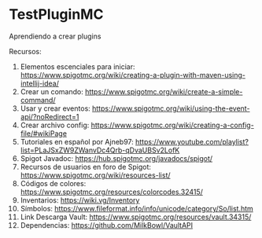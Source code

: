# TestPluginMC
Aprendiendo a crear plugins

Recursos:

1. Elementos escenciales para iniciar: https://www.spigotmc.org/wiki/creating-a-plugin-with-maven-using-intellij-idea/
2. Crear un comando: https://www.spigotmc.org/wiki/create-a-simple-command/
3. Usar y crear eventos: https://www.spigotmc.org/wiki/using-the-event-api/?noRedirect=1
4. Crear archivo config: https://www.spigotmc.org/wiki/creating-a-config-file/#wikiPage
5. Tutoriales en español por Ajneb97: https://www.youtube.com/playlist?list=PLaJSxZW9ZWanvDc4Qrb-qDvaUBSv2LofK
6. Spigot Javadoc: https://hub.spigotmc.org/javadocs/spigot/
7. Recursos de usuarios en foro de Spigot: https://www.spigotmc.org/wiki/resources-list/
8. Códigos de colores: https://www.spigotmc.org/resources/colorcodes.32415/
9. Inventarios: https://wiki.vg/Inventory
10. Símbolos: https://www.fileformat.info/info/unicode/category/So/list.htm
11. Link Descarga Vault: https://www.spigotmc.org/resources/vault.34315/
12. Dependencias: https://github.com/MilkBowl/VaultAPI
